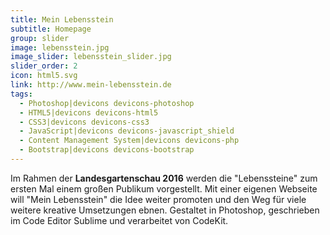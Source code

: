 ```yaml
---
title: Mein Lebensstein
subtitle: Homepage
group: slider
image: lebensstein.jpg
image_slider: lebensstein_slider.jpg
slider_order: 2
icon: html5.svg
link: http://www.mein-lebensstein.de
tags:
  - Photoshop|devicons devicons-photoshop
  - HTML5|devicons devicons-html5
  - CSS3|devicons devicons-css3
  - JavaScript|devicons devicons-javascript_shield
  - Content Management System|devicons devicons-php
  - Bootstrap|devicons devicons-bootstrap
---
```


Im Rahmen der **Landesgartenschau 2016** werden die "Lebenssteine" zum ersten Mal einem großen Publikum vorgestellt. Mit einer eigenen Webseite will "Mein Lebensstein" die Idee weiter promoten und den Weg für viele weitere kreative Umsetzungen ebnen. Gestaltet in Photoshop, geschrieben im Code Editor Sublime und verarbeitet von CodeKit.
